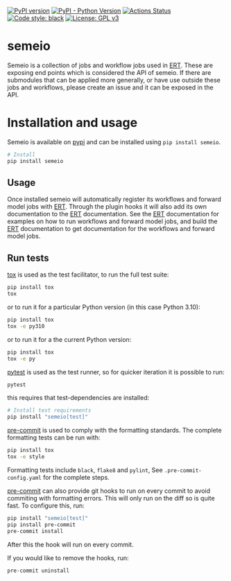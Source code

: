 [![PyPI version](https://badge.fury.io/py/semeio.svg)](https://badge.fury.io/py/semeio)
[![PyPI - Python Version](https://img.shields.io/pypi/pyversions/semeio)](https://img.shields.io/pypi/pyversions/semeio)
[![Actions Status](https://github.com/equinor/semeio/workflows/CI/badge.svg)](https://github.com/equinor/semeio/actions?query=workflow=CI)
[![Code style: black](https://img.shields.io/badge/code%20style-black-000000.svg)](https://github.com/psf/black)
[![License: GPL v3](https://img.shields.io/badge/License-GPLv3-blue.svg)](https://www.gnu.org/licenses/gpl-3.0)

# semeio #

Semeio is a collection of jobs and workflow jobs used in [ERT](https://github.com/equinor/ert). These are
exposing end points which is considered the API of semeio. If there are submodules that can be applied
more generally, or have use outside these jobs and workflows, please create an issue and it can be exposed in
the API.

# Installation and usage

Semeio is available on [pypi](https://pypi.org/project/semeio/) and can be installed using `pip install semeio`.

```sh
# Install
pip install semeio
```

## Usage

Once installed semeio will automatically register its workflows and forward model jobs with
[ERT](https://github.com/equinor/ert). Through the plugin hooks it will also add its own documentation to the [ERT](https://github.com/equinor/ert)
documentation. See the [ERT](https://github.com/equinor/ert) documentation for examples on
how to run workflows and forward model jobs, and build the [ERT](https://github.com/equinor/ert) documentation to get
documentation for the workflows and forward model jobs.

## Run tests
[tox](https://tox.readthedocs.io/en/latest/) is used as the test facilitator,
to run the full test suite:

```sh
pip install tox
tox
```

or to run it for a particular Python version (in this case Python 3.10):

```sh
pip install tox
tox -e py310
```

or to run it for a the current Python version:

```sh
pip install tox
tox -e py
```

[pytest](https://docs.pytest.org/en/latest/) is used as the test runner, so for quicker
iteration it is possible to run:

```sh
pytest
```

this requires that test-dependencies are installed:

```sh
# Install test requirements
pip install "semeio[test]"
```

[pre-commit](https://pre-commit.com/) is used to comply with the formatting standards.
The complete formatting tests can be run with:

```sh
pip install tox
tox -e style
```

Formatting tests include `black`, `flake8` and `pylint`, See `.pre-commit-config.yaml` for the
complete steps.

[pre-commit](https://pre-commit.com/) can also provide git hooks to run on every commit
to avoid commiting with formatting errors. This will only run on the diff so is quite fast.
To configure this, run:

```sh
pip install "semeio[test]"
pip install pre-commit
pre-commit install
```

After this the hook will run on every commit.

If you would like to remove the hooks, run:

```sh
pre-commit uninstall
```
